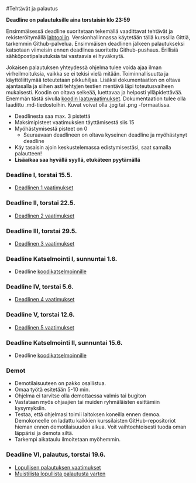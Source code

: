 ﻿#Tehtävät ja palautus

**Deadline on palautuksille aina torstaisin klo 23:59**

Ensimmäisessä deadline suoritetaan tekemällä vaadittavat tehtävät ja rekisteröitymällä [labtooliin](http://tktl-labtool.herokuapp.com/register). Versionhallinnassa käytetään tällä kurssilla Gittiä, tarkemmin Github-palvelua. Ensimmäisen deadlinen jälkeen palautukseksi katsotaan viimeisin ennen deadlinea suoritettu Github-pushaus. Erillisiä sähköpostipalautuksia tai vastaavia ei hyväksytä.

Jokaisen palautuksen yhteydessä ohjelma tulee voida ajaa ilman virheilmoituksia, vaikka se ei tekisi vielä mitään. Toiminnallisuutta ja käyttöliittymää toteutetaan pikkuhiljaa. Lisäksi dokumentaation  on oltava ajantasalla ja siihen asti tehtyjen testien mentävä läpi toteutusvaiheen mukaisesti. Koodin on oltava selkeää, luettavaa ja helposti ylläpidettävää. Enemmän tästä sivulla [koodin laatuvaatimukset](Koodin-laatuvaatimukset.md). Dokumentaation tulee olla laadittu .md-tiedostoihin. Kuvat voivat olla .jpg tai .png -formaatissa.

* Deadlinesta saa max. 3 pistettä
* Maksimipisteet vaatimuksien täyttämisestä siis 15
* Myöhästymisestä pisteet on 0
  * Seuraavaan deadlineen on oltava kyseinen deadline ja myöhästynyt deadline
* Käy tasaisin ajoin keskustelemassa edistymisestäsi, saat samalla palautteen!
* **Lisäaikaa saa hyvällä syyllä, etukäteen pyytämällä**

### Deadline I, torstai 15.5.
* [Deadlinen 1 vaatimukset](Deadline-1.md)

### Deadline II, torstai 22.5.
* [Deadlinen 2 vaatimukset](Deadline-2.md)

### Deadline III, torstai 29.5.
* [Deadlinen 3 vaatimukset](Deadline-3.md)

### Deadline Katselmointi I, sunnuntai 1.6.
* Deadline [koodikatselmoinnille](Koodikatselmointi.md)

### Deadline IV, torstai 5.6.
* [Deadlinen 4 vaatimukset](Deadline-4.md)

### Deadline V, torstai 12.6.
* [Deadlinen 5 vaatimukset](Deadline-5.md)

### Deadline Katselmointi II, sunnuntai 15.6.
* Deadline [koodikatselmoinnille](Koodikatselmointi.md)

### Demot

* Demotilaisuuteen on pakko osallistua.
* Omaa työtä esitetään 5-10 min. 
* Ohjelma ei tarvitse olla demottaessa valmis tai bugiton
* Vastataan myös ohjaajien tai muiden ryhmäläisten esittämiin kysymyksiin.
* Testaa, että ohjelmasi toimii laitoksen koneilla ennen demoa. Demokoneelle on ladattu kaikkien kurssilaisten GitHub-repositoriot hieman ennen demotilaisuuden alkua. Voit vaihtoehtoisesti tuoda oman läppärisi ja demota siltä.
* Tarkempi aikataulu ilmoitetaan myöhemmin.

### Deadline VI, palautus, torstai 19.6.

* [Lopullisen palautuksen vaatimukset](Deadline-6-lopullinen-palautus.md)
* [Muistilista lopullista palautusta varten](Muistilista.md)

